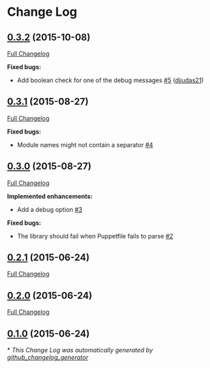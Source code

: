 # Change Log

## [0.3.2](https://github.com/camptocamp/puppetfile-updater/tree/0.3.2) (2015-10-08)
[Full Changelog](https://github.com/camptocamp/puppetfile-updater/compare/0.3.1...0.3.2)

**Fixed bugs:**

- Add boolean check for one of the debug messages [\#5](https://github.com/camptocamp/puppetfile-updater/pull/5) ([djjudas21](https://github.com/djjudas21))

## [0.3.1](https://github.com/camptocamp/puppetfile-updater/tree/0.3.1) (2015-08-27)
[Full Changelog](https://github.com/camptocamp/puppetfile-updater/compare/0.3.0...0.3.1)

**Fixed bugs:**

- Module names might not contain a separator [\#4](https://github.com/camptocamp/puppetfile-updater/issues/4)

## [0.3.0](https://github.com/camptocamp/puppetfile-updater/tree/0.3.0) (2015-08-27)
[Full Changelog](https://github.com/camptocamp/puppetfile-updater/compare/0.2.1...0.3.0)

**Implemented enhancements:**

- Add a debug option [\#3](https://github.com/camptocamp/puppetfile-updater/issues/3)

**Fixed bugs:**

- The library should fail when Puppetfile fails to parse [\#2](https://github.com/camptocamp/puppetfile-updater/issues/2)

## [0.2.1](https://github.com/camptocamp/puppetfile-updater/tree/0.2.1) (2015-06-24)
[Full Changelog](https://github.com/camptocamp/puppetfile-updater/compare/0.2.0...0.2.1)

## [0.2.0](https://github.com/camptocamp/puppetfile-updater/tree/0.2.0) (2015-06-24)
[Full Changelog](https://github.com/camptocamp/puppetfile-updater/compare/0.1.0...0.2.0)

## [0.1.0](https://github.com/camptocamp/puppetfile-updater/tree/0.1.0) (2015-06-24)


\* *This Change Log was automatically generated by [github_changelog_generator](https://github.com/skywinder/Github-Changelog-Generator)*